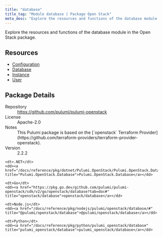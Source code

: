 ```yaml
---
title: "database"
title_tag: "Module database | Package Open Stack"
meta_desc: "Explore the resources and functions of the database module in the Open Stack package."
---
```


<!-- WARNING: this file was generated by Pulumi Docs Generator. -->
<!-- Do not edit by hand unless you're certain you know what you are doing! -->

Explore the resources and functions of the database module in the Open Stack package.

<h2 id="resources">Resources</h2>
<ul class="api">
    <li><a href="configuration" title="Configuration"><span class="symbol resource"></span>Configuration</a></li>
    <li><a href="database" title="Database"><span class="symbol resource"></span>Database</a></li>
    <li><a href="instance" title="Instance"><span class="symbol resource"></span>Instance</a></li>
    <li><a href="user" title="User"><span class="symbol resource"></span>User</a></li>
</ul>

<h2 id="package-details">Package Details</h2>
<dl class="package-details">
	<dt>Repository</dt>
	<dd><a href="https://github.com/pulumi/pulumi-openstack">https://github.com/pulumi/pulumi-openstack</a></dd>
	<dt>License</dt>
	<dd>Apache-2.0</dd>
	<dt>Notes</dt>
	<dd>This Pulumi package is based on the [`openstack` Terraform Provider](https://github.com/terraform-providers/terraform-provider-openstack).</dd>
	<dt>Version</dt>
	<dd>2.2.2</dd>
</dl>



<dl class="tabular">

    <dt>.NET</dt>
    <dd><a href="/docs/reference/pkg/dotnet/Pulumi.OpenStack/Pulumi.OpenStack.Database.html" title="Pulumi.OpenStack.Database">Pulumi.OpenStack.Database</a></dd>

    <dt>Go</dt>
    <dd><a href="https://pkg.go.dev/github.com/pulumi/pulumi-openstack/sdk/v2/go/openstack/database?tab=doc#" title="openstack/database">openstack/database</a></dd>

    <dt>Node.js</dt>
    <dd><a href="/docs/reference/pkg/nodejs/pulumi/openstack/database/#" title="@pulumi/openstack/database">@pulumi/openstack/database</a></dd>

    <dt>Python</dt>
    <dd><a href="/docs/reference/pkg/python/pulumi_openstack/database" title="pulumi_openstack/database">pulumi_openstack/database</a></dd>

</dl>

